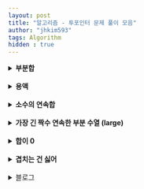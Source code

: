 ```yaml
---
layout: post
title: "알고리즘 - 투포인터 문제 풀이 모음"
author: "jhkim593"
tags: Algorithm
hidden : true
---
```


<details>
<summary><strong>부분합</strong></summary>
<div markdown="1">

> [문제 링크](https://www.acmicpc.net/problem/1806)

<br>
### 난이도 : ⭐⭐


### 코드
```java
import java.util.*;
import java.io.*;

public class Main{
    public static void main(String [] args) throws Exception{
        BufferedReader br = new BufferedReader(new InputStreamReader(System.in));
        StringTokenizer stz = new StringTokenizer(br.readLine());
        int n = Integer.parseInt(stz.nextToken());
        int k = Integer.parseInt(stz.nextToken());

        stz = new StringTokenizer(br.readLine());
        int [] arr = new int[n];
        for(int i=0; i<n; i++){
            arr[i] = Integer.parseInt(stz.nextToken());
        }

        int start = 0;
        int end = 0;
        int sum = arr[0];
        int min = Integer.MAX_VALUE;
        while(true) {
            if(sum < k) {
                end++;
                if(end == arr.length) break;
                sum += arr[end];
            } else {
                min = Math.min(min, end-start+1);
                sum -= arr[start];
                start++;
            }
        }
        System.out.println(min==Integer.MAX_VALUE ? 0 : min);
    }
}
```
</div>
</details>


<br>

<details>
<summary><strong>용액</strong></summary>
<div markdown="1">

> [문제 링크](https://www.acmicpc.net/problem/2470)

<br>
### 난이도 : ⭐
배열 첫번째 인덱스 , 마지막 인덱스 투포인터를 이용해서 용액 합을 계산함

### 코드
```java
import java.util.*;
import java.io.*;

public class Main{
    public static void main(String [] args) throws Exception{
        BufferedReader br = new BufferedReader(new InputStreamReader(System.in));
        StringTokenizer stz = new StringTokenizer(br.readLine());
        int n = Integer.parseInt(stz.nextToken());

        stz = new StringTokenizer(br.readLine());
        int [] arr = new int[n];
        for(int i=0; i<n; i++){
            arr[i] = Integer.parseInt(stz.nextToken());
        }

        int min = Integer.MAX_VALUE;
        int start = 0;
        int end = n-1;

        int saveStart =0;
        int saveEnd =0;
        while(start != end){
            int num = arr[start] + arr[end];
            if(min > Math.abs(num)){
                saveStart = start;
                saveEnd = end;
                min = Math.abs(num);
            }
            if(num > 0) {
                end--;
            } else if (num < 0){
                start++;
            } else break;
        }
        System.out.print(arr[saveStart] + " "+ arr[saveEnd]);
    }
}
```
</div>
</details>


<br>

<details>
<summary><strong>소수의 연속합</strong></summary>
<div markdown="1">

> [문제 링크](https://www.acmicpc.net/problem/1644)

<br>
### 난이도 : ⭐⭐

`for (int j = 2; j * j <= i; j++)` 를 통해 소수를 구함

### 코드
```java
import java.util.*;
import java.io.*;

public class Main{
    public static void main(String [] args) throws Exception{
        BufferedReader br = new BufferedReader(new InputStreamReader(System.in));
        StringTokenizer stz = new StringTokenizer(br.readLine());
        int n = Integer.parseInt(stz.nextToken());
        int []arr = new int[4000000];

        int index = 0;
        loop:
        for(int i=2; i<=n; i++) {
            for (int j = 2; j * j <= i; j++) {
                if (i % j == 0) continue loop;
            }
            arr[index++] = i;
        }

        int start =0;
        int end = 0;
        int count =0;
        int sum=0;
        while(true){
            if(sum <= n){
                if(sum == n) count++;

                if(arr[end] == 0){
                    break;
                }
                sum+=arr[end++];
            } else {
                sum-=arr[start++];
            }
        }
        System.out.println(count);
    }
}
```
</div>
</details>

<br>

<details>
<summary><strong>가장 긴 짝수 연속한 부분 수열 (large)</strong></summary>
<div markdown="1">

> [문제 링크](https://www.acmicpc.net/problem/22862)

<br>

### 난이도 : ⭐⭐

- count는 현재 제거된 홀수 개수인데 count가 k이고 arr[end] (다음 숫자)가 홀수이면 더 이상 end를 늘리지 않고 start늘리도록함
### 코드
```java
import java.util.*;
import java.io.*;
public class Main {
    public static void main(String[] args) throws IOException {
        BufferedReader bf = new BufferedReader(new InputStreamReader(System.in));
        StringTokenizer stz = new StringTokenizer(bf.readLine());

        int s = Integer.parseInt(stz.nextToken());
        int k = Integer.parseInt(stz.nextToken());

        int []arr = new int[s];
        stz = new StringTokenizer(bf.readLine());
        for(int i=0; i<s;i++){
            arr[i] = Integer.parseInt(stz.nextToken());
        }
        int start = 0;
        int end = 0;

        int count = 0;
        int max = 0;
        while(end < s){
            if(count == k && arr[end] % 2 != 0){
                if(arr[start] % 2 != 0) {
                    count--;
                }
                start++;
                continue;
            }
            if(arr[end] % 2 != 0 ){
                count++;
            }
            end++;
            max = Math.max(max ,end-start-count);
        }
        System.out.println(max);
    }
}

```
</div>
</details>



<br>

<details>
<summary><strong>합이 0</strong></summary>
<div markdown="1">

> [문제 링크](https://www.acmicpc.net/problem/3151)

<br>
### 난이도 : ⭐⭐

세명 조합을 구해야하기 때문에 완전 탐색시  N<sup>3</sup>로 시간 초과 발생  
정렬 후 투 포인터를 사용해서 첫번째 학생은 고정(N)  ,이후 2명의 학생을 투 포인터로 탐색(N) 총 시간복잡도를 N<sup>2</sup>으로 줄일 수 있음

### 코드
```java
import java.util.*;
import java.io.*;
class Main{

    static  int[] arr;
    static long answer = 0;
    public static void main(String[] args) throws IOException {

        BufferedReader br = new BufferedReader(new InputStreamReader(System.in));
        StringTokenizer stz = new StringTokenizer(br.readLine());

        int n = Integer.parseInt(stz.nextToken());
        stz = new StringTokenizer(br.readLine());
        arr = new int[n];
        for(int i=0; i<n; i++){
            arr[i]= Integer.parseInt(stz.nextToken());
        }
        Arrays.sort(arr);

        for(int i=0; i<n; i++){
            int start = i+1;
            int end = n-1;
            while (start < end){
                int sum = arr[i] + arr[start] + arr[end];
                if(sum == 0) {
                    int endVal = arr[end];
                    int startVal = arr[start];
                    int startCount = 0;
                    int endCount = 0;

                    if(endVal == startVal){
                        answer+= ((end-start+1) * (end-start))/2;
                        break;
                    }

                    while(endVal == arr[end]){
                        end--;
                        endCount++;
                    }

                     while(startVal == arr[start]){
                        start++;
                        startCount++;
                    }
                    answer+= startCount * endCount;
                } else if(sum > 0){
                    end--;
                } else {
                    start++;
                }

            }
        }
        System.out.println(answer);
    }
}
```
</div>
</details>



<br>

<details>
<summary><strong>겹치는 건 싫어</strong></summary>
<div markdown="1">

> [문제 링크](https://www.acmicpc.net/problem/20922)

<br>
### 난이도 : ⭐⭐

### 코드
```java
import java.io.*;
import java.util.*;

public class Main {
    static int answer = 0;
    public static void main(String[] args) throws IOException {
        BufferedReader br = new BufferedReader(new InputStreamReader(System.in));
        StringTokenizer stz = new StringTokenizer(br.readLine());

        int n = Integer.parseInt(stz.nextToken());
        int k = Integer.parseInt(stz.nextToken());

        int check[] = new int[100001];
        int arr[] = new int[n];
        stz = new StringTokenizer(br.readLine());
        for(int i=0; i<n; i++){
            arr[i] = Integer.parseInt(stz.nextToken());
        }

        int start = 0;
        int end = 0;
        int exceed = 0;
        while(true){
            if(exceed != 0){
                if(arr[start] == exceed) exceed = 0;
                check[arr[start]]--;
                start++;
                continue;
            }
            if(check[arr[end]]+1 > k){
                exceed = arr[end];
                continue;
            }
            check[arr[end]]++;
            end++;
            answer = Math.max(answer,end-start);
            if(end == n) break;
        }
        System.out.println(answer);
    }
}
```
</div>
</details>


<br>

<details>
<summary>블로그</summary>
<div markdown="1">

> [문제 링크](https://www.acmicpc.net/problem/21921)

<br>
### 난이도 : ⭐⭐

### 코드
```java
import java.io.*;
import java.util.*;

public class Main {
    static int maxCount = 0;
    static int max = 0;
    public static void main(String[] args) throws Exception{
        BufferedReader bf = new BufferedReader(new InputStreamReader(System.in));
        StringTokenizer stz = new StringTokenizer(bf.readLine());


        int day = Integer.parseInt(stz.nextToken());
        int limit = Integer.parseInt(stz.nextToken());

        stz = new StringTokenizer(bf.readLine());

        int []visitor = new int[day];
        for(int i=0;i<day;i++){
            visitor[i] = Integer.parseInt(stz.nextToken());
        }
        int start = 0;
        int end = 0;
        int sum = 0;
        while(true){
            if(end == day)break;

            int count = end - start;
            if(count < limit){
                sum+=visitor[end];
                end++;
                if(count+1 == limit){
                    if(sum > max){
                        max = sum;
                        maxCount=1;
                    } else if (sum== max){
                        maxCount++;
                    }
                }
                continue;
            }
            sum-=visitor[start];
            start++;

        }
        if(max == 0) {
            System.out.println("SAD");
            return;
        }

        System.out.println(max);
        System.out.println(maxCount);
    }
}
```
</div>
</details>

